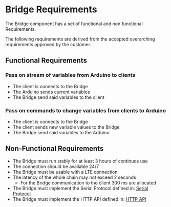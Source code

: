 # Bridge Requirements

The Bridge component has a set of functional and non functional Requirements.

The following requirements are derived from the accepted overarching requirements approved by the customer. 

## Functional Requirements

### Pass on stream of variables from Arduino to clients

* The client is connects to the Bridge
* The Arduino sends current variables
* The Bridge send said variables to the client

### Pass on commands to change variables from clients to Arduino

* The client is connects to the Bridge
* The client sends new variable values to the Bridge
* The Bridge send said variables to the Arduino

## Non-Functional Requirements

* The Bridge must run stably for at least 3 hours of continuos use
* The connection should be available 24/7
* The Bridge must be usable with a LTE connection
* The latency of the whole chain may not exceed 2 seconds
    * For the Bridge communication to the client 300 ms are allocated
* The Bridge must implement the Serial Protocol defined in: [Serial Protocol](../Pirate-Hook/pirate-serial-protocol.md)
* The Bridge must implement the HTTP API defined in: [HTTP API](client-facing-interface.md)

